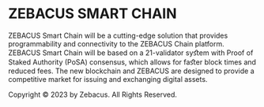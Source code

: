 # ZEBACUS SMART CHAIN

ZEBACUS Smart Chain will be a cutting-edge solution that provides programmability and connectivity to the ZEBACUS Chain platform. ZEBACUS Smart Chain will be based on a 21-validator syﬆem with Proof of Staked Authority (PoSA) consensus, which allows for faﬆer block times and reduced fees. The new blockchain and ZEBACUS are designed to provide a competitive market for issuing and exchanging digital assets.



Copyright © 2023 by Zebacus. All Rights Reserved.
